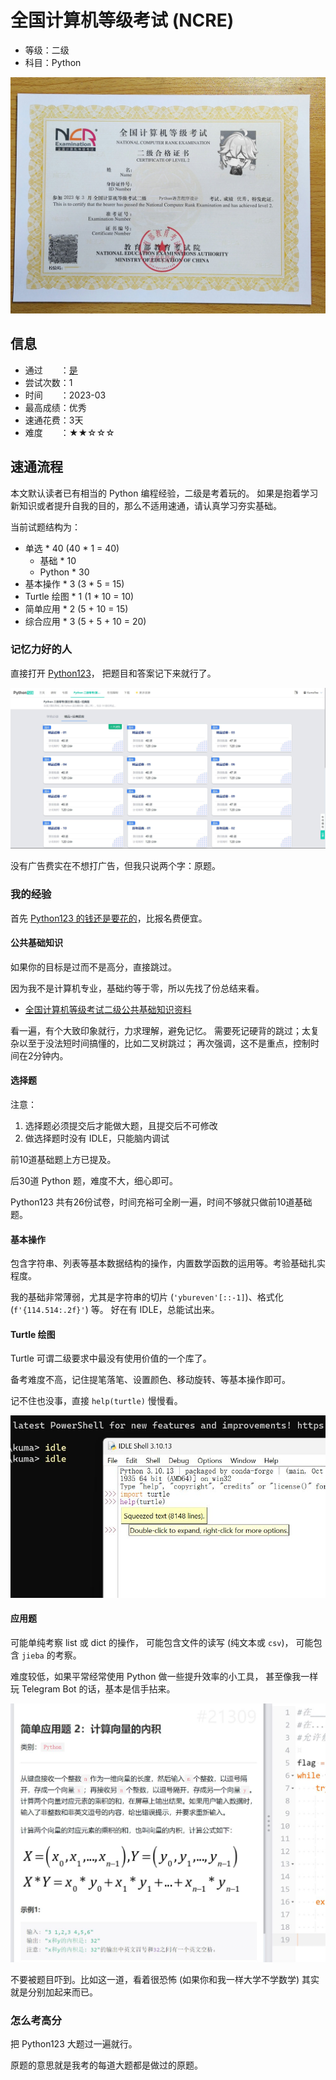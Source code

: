# 全国计算机等级考试 (NCRE)

* 等级：二级
* 科目：Python

![cert](../assets/img/ncre-cert.jpg)

## 信息

* 通过　　：[是](https://twitter.com/KumaTea0/status/1719686400965255438)
* 尝试次数：1
* 时间　　：2023-03
* 最高成绩：优秀
* 速通花费：3天
* 难度　　：★★☆☆☆

## 速通流程

本文默认读者已有相当的 Python 编程经验，二级是考着玩的。
如果是抱着学习新知识或者提升自我的目的，那么不适用速通，请认真学习夯实基础。

当前试题结构为：

* 单选 * 40 (40 * 1 = 40)
  * 基础 * 10
  * Python * 30
* 基本操作 * 3 (3 * 5 = 15)
* Turtle 绘图 * 1 (1 * 10 = 10)
* 简单应用 * 2 (5 + 10 = 15)
* 综合应用 * 3 (5 + 5 + 10 = 20)

### 记忆力好的人

直接打开 [Python123](https://www.python123.io)，
把题目和答案记下来就行了。

![Python123](../assets/img/ncre-py123.jpg)

没有广告费实在不想打广告，但我只说两个字：原题。

### 我的经验

首先 [Python123 的钱还是要花的](https://twitter.com/KumaTea0/status/1501876407680614402)，比报名费便宜。

#### 公共基础知识

如果你的目标是过而不是高分，直接跳过。

因为我不是计算机专业，基础约等于零，所以先找了份总结来看。

* [全国计算机等级考试二级公共基础知识资料](https://www.bilibili.com/read/cv18696250/)

看一遍，有个大致印象就行，力求理解，避免记忆。
需要死记硬背的跳过；太复杂以至于没法短时间搞懂的，比如二叉树跳过；
再次强调，这不是重点，控制时间在2分钟内。

#### 选择题

注意：

1. 选择题必须提交后才能做大题，且提交后不可修改
2. 做选择题时没有 IDLE，只能脑内调试

前10道基础题上方已提及。

后30道 Python 题，难度不大，细心即可。

Python123 共有26份试卷，时间充裕可全刷一遍，时间不够就只做前10道基础题。

#### 基本操作

包含字符串、列表等基本数据结构的操作，内置数学函数的运用等。考验基础扎实程度。

我的基础非常薄弱，尤其是字符串的切片 (`'ybureven'[::-1]`)、格式化 (`f'{114.514:.2f}'`) 等。
好在有 IDLE，总能试出来。

#### Turtle 绘图

Turtle 可谓二级要求中最没有使用价值的一个库了。

备考难度不高，记住提笔落笔、设置颜色、移动旋转、等基本操作即可。

记不住也没事，直接 `help(turtle)` 慢慢看。

![turtle](../assets/img/ncre-turtle.jpg)

#### 应用题

可能单纯考察 list 或 dict 的操作，
可能包含文件的读写 (纯文本或 `csv`)，
可能包含 `jieba` 的考察。

难度较低，如果平常经常使用 Python 做一些提升效率的小工具，
甚至像我一样玩 Telegram Bot 的话，基本是信手拈来。

![app](../assets/img/ncre-app.jpg)

不要被题目吓到。比如这一道，看着很恐怖
(如果你和我一样大学不学数学)
其实就是分别加起来而已。

### 怎么考高分

把 Python123 大题过一遍就行。

原题的意思就是我考的每道大题都是做过的原题。
